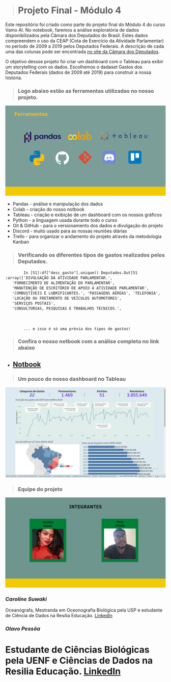 ># **Projeto Final - Módulo 4**                    

Este repositório foi criado como parte do projeto final do Módulo 4 do curso Vamo AI. No notebook, faremos a análise exploratória de dados disponibilizados pela Câmara dos Deputados do Brasil. Estes dados compreendem o uso da CEAP (Cota de Exercício da Atividade Parlamentar) no período de 2009 a 2019 pelos Deputados Federais.
A descrição de cada uma das colunas pode ser encontrada [no site da Câmara dos Deputados](https://www2.camara.leg.br/transparencia/cota-para-exercicio-da-atividade-parlamentar/explicacoes-sobre-o-formato-dos-arquivos-xml). 

O objetivo dessse projeto foi criar um dashboard com o Tableau para exibir um storytelling com os dados. Escolhemos o dadaset  Gastos dos Deputados Federais (dados de 2009 até 2019) para construir a nossa história. 
>  ### **Logo abaixo estão as ferramentas utilizadas no nosso projeto.**

![](ferramentas.png) 

* Pandas - análise e manipulação dos dados 
* Colab - criação do nosso notbook
* Tableau - criação e exibição de um dashboard com os nossos gráficos
* Python - a linguagem usada durante todo o curso
* Git & GitHub - para o versionamento dos dados e divulgação do projeto
* Discord - muito usado para as nossas reuniões diárias 
* Trello - para organizar o andamento do projeto através da metodologia Kanban 



> ### **Verificando os diferentes tipos de gastos realizados pelos Deputados.**

            In [51]:df["desc_gasto"].unique() Deputados.Out[51 :array(['DIVULGAÇÃO DA ATIVIDADE PARLAMENTAR.',
       'FORNECIMENTO DE ALIMENTAÇÃO DO PARLAMENTAR',
       'MANUTENÇÃO DE ESCRITÓRIO DE APOIO À ATIVIDADE PARLAMENTAR',
       'COMBUSTÍVEIS E LUBRIFICANTES.', 'PASSAGENS AÉREAS', 'TELEFONIA',
       'LOCAÇÃO OU FRETAMENTO DE VEÍCULOS AUTOMOTORES',
       'SERVIÇOS POSTAIS',
       'CONSULTORIAS, PESQUISAS E TRABALHOS TÉCNICOS.',
       


            ... e isso é só uma prévia dos tipos de gastos!
> ### **Confira o nosso notbook com a análise completa no link abaixo**

* ## **[Notbook](https://github.com/csuwaki/projetofinalmodulo4/blob/main/notebook/cotaparlamentar.ipynb)**

> ### **Um pouco do nosso dashboard no Tableau**
![](Tableau_image.jpeg)

> ### **Equipe do projeto** 

![](equipe.png) 

### ***Caroline Suwaki*** 
 Oceanógrafa, Mestranda em Oceonografia Biológica pela USP e estudante de Ciência de Dados na Resilia Educação. 
[LinkedIn](https://www.linkedin.com/in/csuwaki/)

### ***Olavo Pessôa*** 
 Estudante de Ciências Biológicas pela UENF e Ciências de Dados na Resilia Educação.
 [LinkedIn](https://www.linkedin.com/in/olavo-pess%C3%B4a/)
=======

